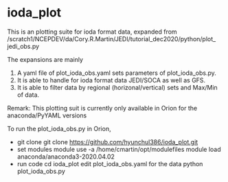 # ioda_plot

This is an plotting suite for ioda format data, expanded from
/scratch1/NCEPDEV/da/Cory.R.Martin/JEDI/tutorial_dec2020/python/plot_
jedi_obs.py

The expansions are mainly
1. A yaml file of plot_ioda_obs.yaml sets parameters of plot_ioda_obs.py.
2. It is able to handle for ioda format data JEDI/SOCA as well as GFS.
3. It is able to filter data by regional (horizonal/vertical) sets and Max/Min of data.

Remark: This plotting suit is currently only available in Orion 
        for the anaconda/PyYAML versions

To run the plot_ioda_obs.py in Orion,
- git clone
  git clone https://github.com/hyunchul386/ioda_plot.git
- set modules
  module use -a /home/cmartin/opt/modulefiles
  module load anaconda/anaconda3-2020.04.02
- run code
  cd ioda_plot
  edit plot_ioda_obs.yaml for the data
  python plot_ioda_obs.py
        
        
